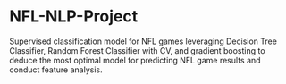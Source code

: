 # NFL-NLP-Project
Supervised classification model for NFL games leveraging Decision Tree Classifier, Random Forest Classifier with CV, and gradient boosting to deduce the most optimal model for predicting NFL game results and conduct feature analysis.
